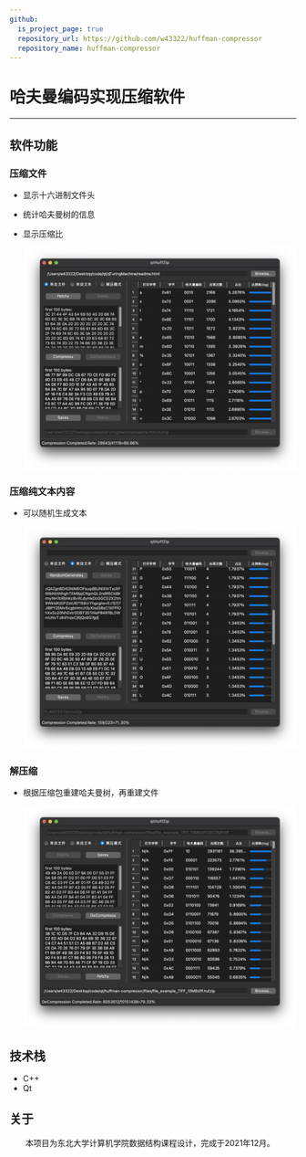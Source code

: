 ```yaml
---
github:
  is_project_page: true
  repository_url: https://github.com/w43322/huffman-compressor
  repository_name: huffman-compressor
---
```


# 哈夫曼编码实现压缩软件

---

## 软件功能

### 压缩文件

* 显示十六进制文件头

* 统计哈夫曼树的信息

* 显示压缩比

  ![](./compress.png)

### 压缩纯文本内容

* 可以随机生成文本

  ![](./from_text.png)

### 解压缩

* 根据压缩包重建哈夫曼树，再重建文件

  ![](./decompress.png)

## 技术栈

* C++
* Qt

## 关于

&emsp;&emsp;本项目为东北大学计算机学院数据结构课程设计，完成于2021年12月。
